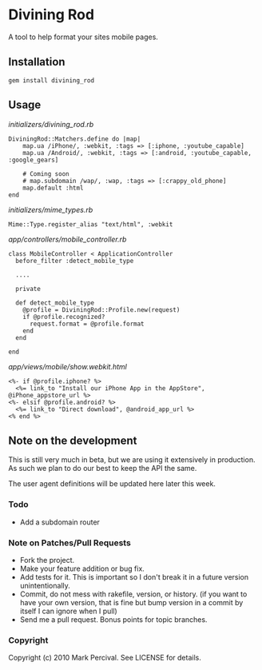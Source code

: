 # Divining Rod

A tool to help format your sites mobile pages.

## Installation

    gem install divining_rod
    
## Usage

_initializers/divining\_rod.rb_

    DiviningRod::Matchers.define do |map|
        map.ua /iPhone/, :webkit, :tags => [:iphone, :youtube_capable]
        map.ua /Android/, :webkit, :tags => [:android, :youtube_capable, :google_gears]
        
        # Coming soon
        # map.subdomain /wap/, :wap, :tags => [:crappy_old_phone]
        map.default :html
    end

_initializers/mime\_types.rb_
    
    Mime::Type.register_alias "text/html", :webkit
    
_app/controllers/mobile\_controller.rb_

    class MobileController < ApplicationController
      before_filter :detect_mobile_type

      ....

      private

      def detect_mobile_type
        @profile = DiviningRod::Profile.new(request)
        if @profile.recognized?
          request.format = @profile.format
        end
      end

    end
    
_app/views/mobile/show.webkit.html_

    <%- if @profile.iphone? %>
      <%= link_to "Install our iPhone App in the AppStore", @iPhone_appstore_url %>
    <%- elsif @profile.android? %>
      <%= link_to "Direct download", @android_app_url %>
    <% end %>

    
## Note on the development

This is still very much in beta, but we are using it extensively in production. As such we plan
to do our best to keep the API the same.

The user agent definitions will be updated here later this week.

### Todo

* Add a subdomain router

### Note on Patches/Pull Requests
 
* Fork the project.
* Make your feature addition or bug fix.
* Add tests for it. This is important so I don't break it in a
  future version unintentionally.
* Commit, do not mess with rakefile, version, or history.
  (if you want to have your own version, that is fine but bump version in a commit by itself I can ignore when I pull)
* Send me a pull request. Bonus points for topic branches.

### Copyright

Copyright (c) 2010 Mark Percival. See LICENSE for details.
